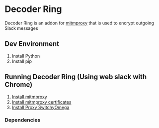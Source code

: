 # Decoder Ring
Decoder Ring is an addon for [mitmproxy](https://mitmproxy.org/) that is used to encrypt outgoing Slack messages

## Dev Environment
1. Install Python
2. Install pip

## Running Decoder Ring (Using web slack with Chrome)
1. [Install mitmproxy](https://mitmproxy.org/)
2. [Install mitmproxy certificates](https://docs.mitmproxy.org/stable/concepts-certificates/)
3. [Install Proxy SwitchyOmega](https://chrome.google.com/webstore/detail/proxy-switchyomega/padekgcemlokbadohgkifijomclgjgif?hl=en)

### Dependencies

